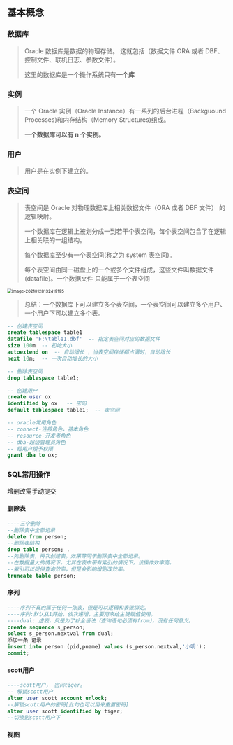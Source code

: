 ## 基本概念

### 数据库

> Oracle 数据库是数据的物理存储。 这就包括（数据文件 ORA 或者 DBF、控制文件、联机日志、参数文件）。
>
> 这里的数据库是一个操作系统只有**一个库**    

### 实例

> 一个 Oracle 实例（Oracle Instance）有一系列的后台进程（Backguound Processes)和内存结构（Memory Structures)组成。 
>
> **一个数据库可以有 n 个实例。**  

### 用户

> 用户是在实例下建立的。  

### 表空间

> 表空间是 Oracle 对物理数据库上相关数据文件（ORA 或者 DBF 文件） 的逻辑映射。
>
> 一个数据库在逻辑上被划分成一到若干个表空间，每个表空间包含了在逻辑上相关联的一组结构。
>
> 每个数据库至少有一个表空间(称之为 system 表空间)。  
>
> 
>
> 每个表空间由同一磁盘上的一个或多个文件组成，这些文件叫数据文件(datafile)。一个数据文件
> 只能属于一个表空间  

<img src="../java-note/image/image-20210128132419195.png" alt="image-20210128132419195" style="zoom:67%;" />

> 总结：一个数据库下可以建立多个表空间，一个表空间可以建立多个用户、一个用户下可以建立多个表。  

```sql
-- 创建表空间
create tablespace table1
datafile 'F:\table1.dbf'  -- 指定表空间对应的数据文件
size 100m  -- 初始大小
autoextend on  -- 自动增长 ，当表空间存储都占满时，自动增长
next 10m;  -- 一次自动增长的大小

-- 删除表空间
drop tablespace table1;
```

```sql
-- 创建用户
create user ox
identified by ox   -- 密码
default tablespace table1;  -- 表空间

-- oracle常用角色
-- connect-连接角色，基本角色
-- resource-开发者角色
-- dba-超级管理员角色
-- 给用户授予权限
grant dba to ox;
```

### SQL常用操作

增删改需手动提交

#### 删除表

```sql
----三个删除
--删除表中全部记录
delete from person;
--删除表结构
drop table person; .
--先删除表，再次创建表。效果等同于删除表中全部记录。
--在数据量大的情况下，尤其在表中带有索引的情况下，该操作效率高。
--索引可以提供查询效率，但是会影响增删改效率。
truncate table person;
```

#### 序列

```sql
----序列不真的属于任何一张表，但是可以逻辑和表做绑定。
----序列:默认从1开始，依次递增，主要用来给主键赋值使用。
----dual: 虚表，只是为了补全语法（查询语句必须有from），没有任何意义。
create sequence s_person;
select s_person.nextval from dual;
添加一条 记录
insert into person (pid,pname) values (s_person.nextval,'小明')；
commit;

```

#### scott用户

```sql
----scott用户， 密码tiger。
-- 解锁scott用户
alter user scott account unlock;
--解锁scott用户的密码[此句也可以用来重置密码]
alter user scott identified by tiger;
--切换到scott用户下
```

#### 视图

​	